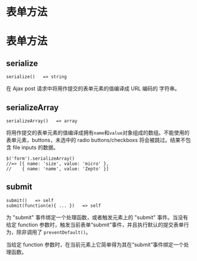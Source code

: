# 表单方法

# 表单方法

## serialize

```
serialize()   => string 
```

在 Ajax post 请求中将用作提交的表单元素的值编译成 URL 编码的 字符串。

## serializeArray

```
serializeArray()   => array 
```

将用作提交的表单元素的值编译成拥有`name`和`value`对象组成的数组。不能使用的表单元素，buttons，未选中的 radio buttons/checkboxs 将会被跳过。结果不包含 file inputs 的数据。

```
$('form').serializeArray()
//=> [{ name: 'size', value: 'micro' },
//    { name: 'name', value: 'Zepto' }] 
```

## submit

```
submit()   => self
submit(function(e){ ... })   => self 
```

为 "submit" 事件绑定一个处理函数，或者触发元素上的 "submit" 事件。当没有给定 function 参数时，触发当前表单“submit”事件，并且执行默认的提交表单行为，除非调用了 `preventDefault()`。

当给定 function 参数时，在当前元素上它简单得为其在“submit”事件绑定一个处理函数。